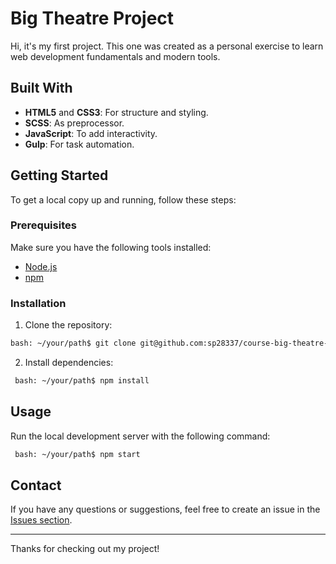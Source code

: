 # Big Theatre Project

Hi, it's my first project. This one was created as a personal exercise to learn web development fundamentals and modern tools.

## Built With

- **HTML5** and **CSS3**: For structure and styling.
- **SCSS**: As preprocessor.
- **JavaScript**: To add interactivity.
- **Gulp**: For task automation.

## Getting Started

To get a local copy up and running, follow these steps:

### Prerequisites

Make sure you have the following tools installed:

- [Node.js](https://nodejs.org/)
- [npm](https://www.npmjs.com/)

### Installation

1. Clone the repository:
 
 ```bash
 bash: ~/your/path$ git clone git@github.com:sp28337/course-big-theatre-project.git
```
2. Install dependencies:
```bash
 bash: ~/your/path$ npm install
```
## Usage

Run the local development server with the following command:
```bash
 bash: ~/your/path$ npm start
```
## Contact

If you have any questions or suggestions, feel free to create an issue in the [Issues section](https://github.com/sp28337/course-big-theatre-project/issues).

---

Thanks for checking out my project!
